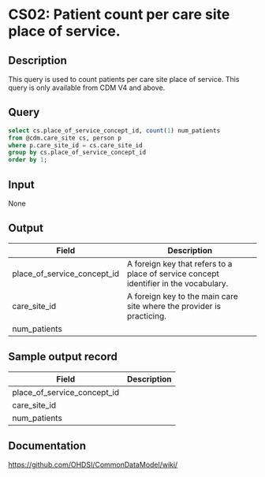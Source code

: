 # CS02: Patient count per care site place of service.

## Description
This query is used to count patients per care site place of service. This query is only available from CDM V4 and above.

## Query
```sql
select cs.place_of_service_concept_id, count(1) num_patients
from @cdm.care_site cs, person p
where p.care_site_id = cs.care_site_id
group by cs.place_of_service_concept_id
order by 1;
```

## Input

None

## Output

|  Field |  Description |
| --- | --- |
| place_of_service_concept_id | A foreign key that refers to a place of service concept identifier in the vocabulary. |
| care_site_id | A foreign key to the main care site where the provider is practicing. |
| num_patients |   |

## Sample output record

|  Field |  Description |
| --- | --- |
| place_of_service_concept_id |   |
| care_site_id |   |
| num_patients |   |



## Documentation
https://github.com/OHDSI/CommonDataModel/wiki/
